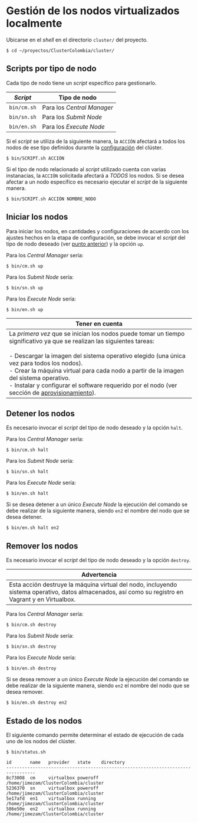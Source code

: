 # Gestión de los nodos virtualizados localmente

Ubicarse en el *shell* en el directorio `cluster/` del proyecto.

```
$ cd ~/proyectos/ClusterColombia/cluster/
```

## Scripts por tipo de nodo

Cada tipo de nodo tiene un *script* específico para gestionarlo.

| *Script* | Tipo de nodo |
| --- | --- |
| `bin/cm.sh` | Para los *Central Manager* |
| `bin/sn.sh` | Para los *Submit Node* |
| `bin/en.sh` | Para los *Execute Node* |

Si el *script* se utiliza de la siguiente manera, la `ACCIÓN` afectará a todos los nodos de ese tipo definidos durante la [configuración](configuración.md) del clúster.

```
$ bin/SCRIPT.sh ACCIÓN
```

Si el tipo de nodo relacionado al *script* utilizado cuenta con varias instanacias, la `ACCIÓN` solicitada afectará a *TODOS* los nodos.  Si se desea afectar a un nodo específico es necesario ejecutar el *script* de la siguiente manera.

```
$ bin/SCRIPT.sh ACCIÓN NOMBRE_NODO
```

## Iniciar los nodos

Para iniciar los nodos, en cantidades y configuraciones de acuerdo con los ajustes hechos en la etapa de configuración, se debe invocar el *script* del tipo de nodo deseado (ver [punto anterior](configuración.md)) y la opción `up`.

Para los *Central Manager* sería:

```
$ bin/cm.sh up
```

Para los *Submit Node* sería:

```
$ bin/sn.sh up
```

Para los *Execute Node* sería:

```
$ bin/en.sh up
```

| Tener en cuenta |
| --- |
| La *primera vez* que se inician los nodos puede tomar un tiempo significativo ya que se realizan las siguientes tareas:<br><br>- Descargar la imagen del sistema operativo elegido (una única vez para todos los nodos).<br>- Crear la máquina virtual para cada nodo a partir de la imagen del sistema operativo.<br>- Instalar y configurar el software requerido por el nodo (ver sección de [aprovisionamiento](aprovisionamiento.md)). |

## Detener los nodos

Es necesario invocar el *script* del tipo de nodo deseado y la opción `halt`.

Para los *Central Manager* sería:

```
$ bin/cm.sh halt
```

Para los *Submit Node* sería:

```
$ bin/sn.sh halt
```

Para los *Execute Node* sería:

```
$ bin/en.sh halt
```

Si se desea detener a un único *Execute Node* la ejecución del comando se debe realizar de la siguiente manera, siendo `en2` el nombre del nodo que se desea detener.

```
$ bin/en.sh halt en2
```

## Remover los nodos

Es necesario invocar el *script* del tipo de nodo deseado y la opción `destroy`.

| Advertencia |
| --- |
| Esta acción destruye la máquina virtual del nodo, incluyendo sistema operativo, datos almacenados, así como su registro en Vagrant y en Virtualbox. |

Para los *Central Manager* sería:

```
$ bin/cm.sh destroy
```

Para los *Submit Node* sería:

```
$ bin/sn.sh destroy
```

Para los *Execute Node* sería:

```
$ bin/en.sh destroy
```

Si se desea remover a un único *Execute Node* la ejecución del comando se debe realizar de la siguiente manera, siendo `en2` el nombre del nodo que se desea remover.

```
$ bin/en.sh destroy en2
```

## Estado de los nodos

El siguiente comando permite determinar el estado de ejecución de cada uno de los nodos del clúster.

```
$ bin/status.sh 

id       name   provider   state    directory                                    
---------------------------------------------------------------------------------
8c73008  cm     virtualbox poweroff /home/jimezam/ClusterColombia/cluster 
5236370  sn     virtualbox poweroff /home/jimezam/ClusterColombia/cluster 
5e17afd  en1    virtualbox running  /home/jimezam/ClusterColombia/cluster 
586e50e  en2    virtualbox running  /home/jimezam/ClusterColombia/cluster 
```


